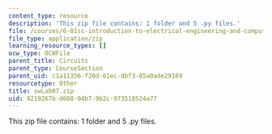 ```yaml
---
content_type: resource
description: 'This zip file contains: 1 folder and 5 .py files.'
file: /courses/6-01sc-introduction-to-electrical-engineering-and-computer-science-i-spring-2011/9219267bd60804b79b2c973518524a77_swLab07.zip
file_type: application/zip
learning_resource_types: []
ocw_type: OCWFile
parent_title: Circuits
parent_type: CourseSection
parent_uid: c1a11356-f20d-61ec-dbf3-85a0ade29169
resourcetype: Other
title: swLab07.zip
uid: 9219267b-d608-04b7-9b2c-973518524a77
---
```

This zip file contains: 1 folder and 5 .py files.

